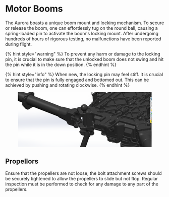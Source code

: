 # Motor Booms

The Aurora boasts a unique boom mount and locking mechanism. To secure or release the boom, one can effortlessly tug on the round ball, causing a spring-loaded pin to activate the boom's locking mount. After undergoing hundreds of hours of rigorous testing, no malfunctions have been reported during flight.

{% hint style="warning" %}
To prevent any harm or damage to the locking pin, it is crucial to make sure that the unlocked boom does not swing and hit the pin while it is in the down position.
{% endhint %}

{% hint style="info" %}
When new, the locking pin may feel stiff. It is crucial to ensure that the pin is fully engaged and bottomed out. This can be achieved by pushing and rotating clockwise.
{% endhint %}





<figure><img src="../../.gitbook/assets/boom.png" alt=""><figcaption></figcaption></figure>

## Propellors&#x20;

Ensure that the propellers are not loose; the bolt attachment screws should be securely tightened to allow the propellers to slide but not flop. Regular inspection must be performed to check for any damage to any part of the propellers.

